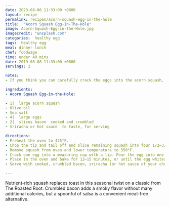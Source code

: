 ```yaml
---
date: 2023-08-08 11:33:00 +0800
layout: recipe
permalink: recipes/acorn-squash-egg-in-the-hole
title:  "Acorn Squash Egg-In-The-Hole"
image: Acorn-Squash-Egg-in-the-Hole.jpg
imagecredit: "unsplash.com"
categories:  healthy egg
tags:  healthy egg
meal: dinner lunch
chef: foodwage
time: under 40 mins
date: 2019-08-08 11:33:00 +0800
servings: 2

notes:
- If you think you can carefully crack the eggs into the acorn squash, skip the measuring cup.

ingredients:
- Acorn Squash Egg-in-the-Hole:

- 1|  large acorn squash
- Olive oil
- Sea salt
- 4|  large eggs
- 2|  slices bacon  cooked and crumbled
- Sriracha or hot sauce  to taste, for serving

directions:
- Preheat the oven to 425°F.
- Chop the tip and tail off and slice remaining squash into four 1/2–3/4-inch thick rounds. Scoop the seeds and innards out of each round and discard. Lightly coat both sides of each round with olive oil and place on a lightly-oiled (or sprayed) baking sheet. Sprinkle with salt and pepper and bake for 15 minutes, or until tender when poked with a fork.
- Remove squash from oven and lower temperature to 350°F.
- Crack one egg into a measuring cup with a lip. Pour the egg into one of the squash rounds. Repeat with the remaining eggs 
- Place in the oven and bake for 12–15 minutes, or until the egg whites are set.
- Serve with cooked, crumbled bacon, sriracha (or hot sauce of your choice), and any additional toppings.

---
```


Nutrient-rich squash replaces toast in this seasonal twist on a classic from The Roasted Root. Crumbled bacon adds a smoky flavor without many additional calories, but a spoonful of salsa is a convenient meat-free alternative.